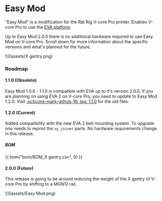# Easy Mod

"Easy Mod" is a modification for the Rat Rig V-core Pro printer. Enables V-core Pro to use the [EVA platform](https://eva-3d.github.io/eva-main/).

Up to Easy Mod 2.0.0 there is no additional hardware required to use Easy Mod on V-core Pro. Scroll down for more information about the specific versions and what's planned for the future.

![](assets/X gantry.png)

### Roadmap

#### 1.1.0 (Obsolete)

Easy Mod 1.0.0 - 1.1.0 is compatible with EVA up to it's version 2.0.0. If you are planning on using EVA 2 on V-core Pro, you need to update to Easy Mod 1.2.0. Visit [:octicons-mark-github-16: tag: 1.1.0](https://github.com/EVA-3D/Easy-Mod/tree/1.1.0) for the old files.

#### 1.2.0 (Current)

Added compatibility with the new EVA 2 belt mounting system. To upgrade one needs to reprint the `xy_joiner` parts. No hardware requirements change in this release.

##### BOM

{{ bom("bom/BOM_X gantry.csv", 0) }}

#### 2.0.0 (Future)

This release is going to be around reducing the weight of the X gantry of V-core Pro by shifting to a MGN12 rail.

![](assets/Easy Mod.png)
